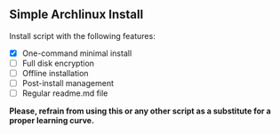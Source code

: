 ## Simple Archlinux Install

Install script with the following features:

- [x] One-command minimal install
- [ ] Full disk encryption
- [ ] Offline installation
- [ ] Post-install management
- [ ] Regular readme.md file

**Please, refrain from using this or any other script as a substitute for a proper learning curve.**
